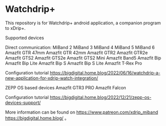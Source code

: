 # Watchdrip+
This repository is for Watchdrip+ android application, a companion program to xDrip+.

Supported devices

Direct communication:
MiBand 2
MiBand 3
MiBand 4
MiBand 5
MiBand 6
Amazfit GTR 47mm
Amazfit GTR 42mm
Amazfit GTR2
Amazfit GTR2e
Amazfit GTS2
Amazfit GTS2e
Amazfit GTS2 Mini
Amazfit Band5
Amazfit Bip
Amazfit Bip Lite
Amazfit Bip S
Amazfit Bip S Lite
Amazfit T-Rex Pro

Configuration tutorial
https://bigdigital.home.blog/2022/06/16/watchdrip-a-new-application-for-xdrip-watch-integration/

ZEPP OS based devices
Amazfit GTR3 PRO
Amazfit Falcon

Configuration tutorial
https://bigdigital.home.blog/2022/12/21/zepp-os-devices-support/

More information can be found on
https://www.patreon.com/xdrip_miband
https://bigdigital.home.blog/
 。
